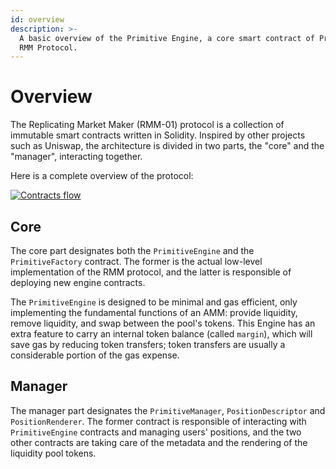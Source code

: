 ```yaml
---
id: overview
description: >-
  A basic overview of the Primitive Engine, a core smart contract of Primitive
  RMM Protocol.
---
```


# Overview

The Replicating Market Maker (RMM-01) protocol is a collection of immutable smart contracts written in Solidity. Inspired by other projects such as Uniswap, the architecture is divided in two parts, the "core" and the "manager", interacting together.

Here is a complete overview of the protocol:

[![Contracts flow](/img/contracts-flow.png)](/img/contracts-flow.png)

## Core

The core part designates both the `PrimitiveEngine` and the `PrimitiveFactory` contract. The former is the actual low-level implementation of the RMM protocol, and the latter is responsible of deploying new engine contracts.

The `PrimitiveEngine` is designed to be minimal and gas efficient, only implementing the fundamental functions of an AMM: provide liquidity, remove liquidity, and swap between the pool's tokens.
This Engine has an extra feature to carry an internal token balance (called `margin`), which will save gas by reducing token transfers; token transfers are usually a considerable portion of the gas expense.

## Manager

The manager part designates the `PrimitiveManager`, `PositionDescriptor` and `PositionRenderer`. The former contract is responsible of interacting with `PrimitiveEngine` contracts and managing users' positions, and the two other contracts are taking care of the metadata and the rendering of the liquidity pool tokens.
